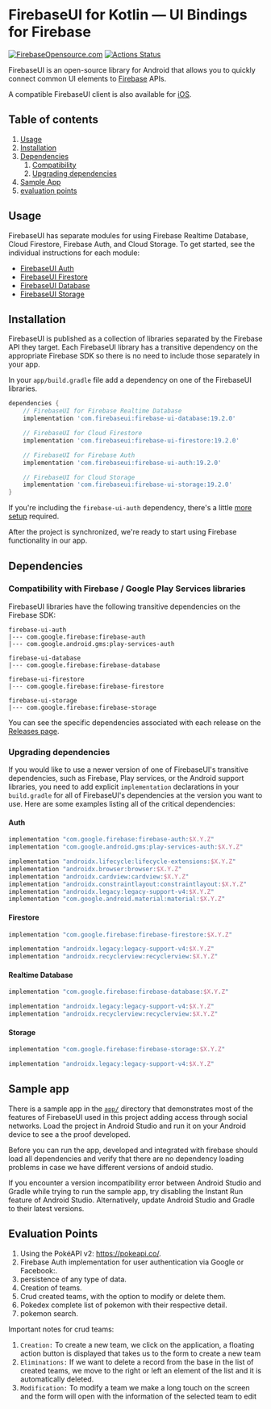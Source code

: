 # FirebaseUI for Kotlin — UI Bindings for Firebase

[![FirebaseOpensource.com](https://img.shields.io/badge/Docs-firebaseopensource.com-orange.svg)](
https://firebaseopensource.com/projects/firebase/firebaseui-android
)
[![Actions Status][gh-actions-badge]][gh-actions]

FirebaseUI is an open-source library for Android that allows you to
quickly connect common UI elements to [Firebase](https://firebase.google.com) APIs.

A compatible FirebaseUI client is also available for [iOS](https://github.com/firebase/firebaseui-ios).

## Table of contents

1. [Usage](#usage)
1. [Installation](#installation)
1. [Dependencies](#dependencies)
   1. [Compatibility](#compatibility-with-firebase--google-play-services-libraries)
   1. [Upgrading dependencies](#upgrading-dependencies)
1. [Sample App](#sample-app)
1. [evaluation points](#evaluation-points)


## Usage

FirebaseUI has separate modules for using Firebase Realtime Database, Cloud Firestore,
Firebase Auth, and Cloud Storage. To get started, see the individual instructions for each module:

* [FirebaseUI Auth]()
* [FirebaseUI Firestore]()
* [FirebaseUI Database]()
* [FirebaseUI Storage]()

## Installation

FirebaseUI is published as a collection of libraries separated by the
Firebase API they target. Each FirebaseUI library has a transitive
dependency on the appropriate Firebase SDK so there is no need to include
those separately in your app.

In your `app/build.gradle` file add a dependency on one of the FirebaseUI
libraries.

```groovy
dependencies {
    // FirebaseUI for Firebase Realtime Database
    implementation 'com.firebaseui:firebase-ui-database:19.2.0'

    // FirebaseUI for Cloud Firestore
    implementation 'com.firebaseui:firebase-ui-firestore:19.2.0'

    // FirebaseUI for Firebase Auth
    implementation 'com.firebaseui:firebase-ui-auth:19.2.0'

    // FirebaseUI for Cloud Storage
    implementation 'com.firebaseui:firebase-ui-storage:19.2.0'
}
```

If you're including the `firebase-ui-auth` dependency, there's a little
[more setup](https://firebase.google.com/docs/android/setup) required.

After the project is synchronized, we're ready to start using Firebase functionality in our app.


## Dependencies

### Compatibility with Firebase / Google Play Services libraries

FirebaseUI libraries have the following transitive dependencies on the Firebase SDK:
```
firebase-ui-auth
|--- com.google.firebase:firebase-auth
|--- com.google.android.gms:play-services-auth

firebase-ui-database
|--- com.google.firebase:firebase-database

firebase-ui-firestore
|--- com.google.firebase:firebase-firestore

firebase-ui-storage
|--- com.google.firebase:firebase-storage
```

You can see the specific dependencies associated with each release on the 
[Releases page](https://firebase.google.com/support/releases).

### Upgrading dependencies

If you would like to use a newer version of one of FirebaseUI's transitive dependencies, such
as Firebase, Play services, or the Android support libraries, you need to add explicit
`implementation` declarations in your `build.gradle` for all of FirebaseUI's dependencies at the version
you want to use. Here are some examples listing all of the critical dependencies:

#### Auth

```groovy
implementation "com.google.firebase:firebase-auth:$X.Y.Z"
implementation "com.google.android.gms:play-services-auth:$X.Y.Z"

implementation "androidx.lifecycle:lifecycle-extensions:$X.Y.Z"
implementation "androidx.browser:browser:$X.Y.Z"
implementation "androidx.cardview:cardview:$X.Y.Z"
implementation "androidx.constraintlayout:constraintlayout:$X.Y.Z"
implementation "androidx.legacy:legacy-support-v4:$X.Y.Z"
implementation "com.google.android.material:material:$X.Y.Z"
```

#### Firestore

```groovy
implementation "com.google.firebase:firebase-firestore:$X.Y.Z"

implementation "androidx.legacy:legacy-support-v4:$X.Y.Z"
implementation "androidx.recyclerview:recyclerview:$X.Y.Z"
```

#### Realtime Database

```groovy
implementation "com.google.firebase:firebase-database:$X.Y.Z"

implementation "androidx.legacy:legacy-support-v4:$X.Y.Z"
implementation "androidx.recyclerview:recyclerview:$X.Y.Z"
```

#### Storage

```groovy
implementation "com.google.firebase:firebase-storage:$X.Y.Z"

implementation "androidx.legacy:legacy-support-v4:$X.Y.Z"
```


## Sample app

There is a sample app in the [`app/`](app) directory that demonstrates most
of the features of FirebaseUI used in this project adding access through social networks. 
Load the project in Android Studio and run it on your Android device to see a the proof developed.

Before you can run the app, developed and integrated with firebase should load 
all dependencies and verify that there are no dependency loading problems 
in case we have different versions of andoid studio.

If you encounter a version incompatibility error between Android Studio
and Gradle while trying to run the sample app, try disabling the Instant
Run feature of Android Studio. Alternatively, update Android Studio and
Gradle to their latest versions.


## Evaluation Points

1. Using the PokéAPI v2: https://pokeapi.co/.
1. Firebase Auth implementation for user authentication via Google or Facebook:.
1. persistence of any type of data.
1. Creation of teams.
1. Crud created teams, with the option to modify or delete them.
1. Pokedex complete list of pokemon with their respective detail.
1. pokemon search.

Important notes for crud teams:
1. `Creation:`
  To create a new team, we click on the application, a floating action button is displayed that takes us to the form to create a new team
1. `Eliminations:`
If we want to delete a record from the base in the list of created teams, we move to the right or left an element of the list and it is automatically deleted.
1. `Modification:`
To modify a team we make a long touch on the screen and the form will open with the information of the selected team to edit

[gh-actions]: https://github.com/firebase/FirebaseUI-Android/actions
[gh-actions-badge]: https://github.com/firebase/FirebaseUI-Android/workflows/Android%20CI/badge.svg

